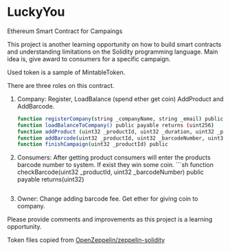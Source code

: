 # LuckyYou
Ethereum Smart Contract for Campaings

This project is another learning opportunity on how to build smart contracts and understanding limitations on the Solidity programming language. Main idea is, give award to consumers for a specific campaign. 

Used token is a sample of MintableToken. 

There are three roles on this contract.

1. Company: Register, LoadBalance (spend ether get coin) AddProduct and AddBarcode. 
     ```sh
     function registerCompany(string _companyName, string _email) public
     function loadBalanceToCompany() public payable returns (uint256)
     function addProduct (uint32 _productId, uint32 _duration, uint32 _promotionCount) public returns (uint32)
     function addBarcode(uint32 _productId, uint32 _barcodeNumber, uint32 _rewardAmount) payable returns(bool) 
     function finishCampaign(uint32 _productId) public
      ```

2. Consumers: After getting product consumers will enter the products barcode number to system. If exist they win some coin.
       ```sh
     function checkBarcode(uint32 _productId, uint32 _barcodeNumber)  public payable returns(uint32)
      ```
     
3. Owner: Change adding barcode fee. Get ether for giving coin to company.

    
Please provide comments and improvements as this project is a learning opportunity. 


Token files copied from [OpenZeppelin/zeppelin-solidity](https://github.com/OpenZeppelin/zeppelin-solidity)
